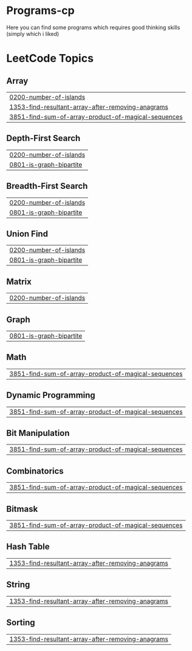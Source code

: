 # Programs-cp
Here you can find some programs which requires good thinking skills (simply which i liked)

<!---LeetCode Topics Start-->
# LeetCode Topics
## Array
|  |
| ------- |
| [0200-number-of-islands](https://github.com/priyanshu-singh18/Programs-cp/tree/master/0200-number-of-islands) |
| [1353-find-resultant-array-after-removing-anagrams](https://github.com/priyanshu-singh18/Programs-cp/tree/master/1353-find-resultant-array-after-removing-anagrams) |
| [3851-find-sum-of-array-product-of-magical-sequences](https://github.com/priyanshu-singh18/Programs-cp/tree/master/3851-find-sum-of-array-product-of-magical-sequences) |
## Depth-First Search
|  |
| ------- |
| [0200-number-of-islands](https://github.com/priyanshu-singh18/Programs-cp/tree/master/0200-number-of-islands) |
| [0801-is-graph-bipartite](https://github.com/priyanshu-singh18/Programs-cp/tree/master/0801-is-graph-bipartite) |
## Breadth-First Search
|  |
| ------- |
| [0200-number-of-islands](https://github.com/priyanshu-singh18/Programs-cp/tree/master/0200-number-of-islands) |
| [0801-is-graph-bipartite](https://github.com/priyanshu-singh18/Programs-cp/tree/master/0801-is-graph-bipartite) |
## Union Find
|  |
| ------- |
| [0200-number-of-islands](https://github.com/priyanshu-singh18/Programs-cp/tree/master/0200-number-of-islands) |
| [0801-is-graph-bipartite](https://github.com/priyanshu-singh18/Programs-cp/tree/master/0801-is-graph-bipartite) |
## Matrix
|  |
| ------- |
| [0200-number-of-islands](https://github.com/priyanshu-singh18/Programs-cp/tree/master/0200-number-of-islands) |
## Graph
|  |
| ------- |
| [0801-is-graph-bipartite](https://github.com/priyanshu-singh18/Programs-cp/tree/master/0801-is-graph-bipartite) |
## Math
|  |
| ------- |
| [3851-find-sum-of-array-product-of-magical-sequences](https://github.com/priyanshu-singh18/Programs-cp/tree/master/3851-find-sum-of-array-product-of-magical-sequences) |
## Dynamic Programming
|  |
| ------- |
| [3851-find-sum-of-array-product-of-magical-sequences](https://github.com/priyanshu-singh18/Programs-cp/tree/master/3851-find-sum-of-array-product-of-magical-sequences) |
## Bit Manipulation
|  |
| ------- |
| [3851-find-sum-of-array-product-of-magical-sequences](https://github.com/priyanshu-singh18/Programs-cp/tree/master/3851-find-sum-of-array-product-of-magical-sequences) |
## Combinatorics
|  |
| ------- |
| [3851-find-sum-of-array-product-of-magical-sequences](https://github.com/priyanshu-singh18/Programs-cp/tree/master/3851-find-sum-of-array-product-of-magical-sequences) |
## Bitmask
|  |
| ------- |
| [3851-find-sum-of-array-product-of-magical-sequences](https://github.com/priyanshu-singh18/Programs-cp/tree/master/3851-find-sum-of-array-product-of-magical-sequences) |
## Hash Table
|  |
| ------- |
| [1353-find-resultant-array-after-removing-anagrams](https://github.com/priyanshu-singh18/Programs-cp/tree/master/1353-find-resultant-array-after-removing-anagrams) |
## String
|  |
| ------- |
| [1353-find-resultant-array-after-removing-anagrams](https://github.com/priyanshu-singh18/Programs-cp/tree/master/1353-find-resultant-array-after-removing-anagrams) |
## Sorting
|  |
| ------- |
| [1353-find-resultant-array-after-removing-anagrams](https://github.com/priyanshu-singh18/Programs-cp/tree/master/1353-find-resultant-array-after-removing-anagrams) |
<!---LeetCode Topics End-->